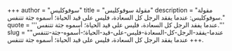+++
author = "سوفوكليس"
title = "مقولة سوفوكليس"
description = "مقولة سوفوكليس: عندما يفقد الرجل كل السعادة، فليس على قيد الحياة؛ أسموه جثة تتنفس."
quote = '''عندما يفقد الرجل كل السعادة، فليس على قيد الحياة؛ أسموه جثة تتنفس.'''
slug = "عندما-يفقد-الرجل-كل-السعادة-فليس-على-قيد-الحياة؛-أسموه-جثة-تتنفس"
+++
عندما يفقد الرجل كل السعادة، فليس على قيد الحياة؛ أسموه جثة تتنفس.
